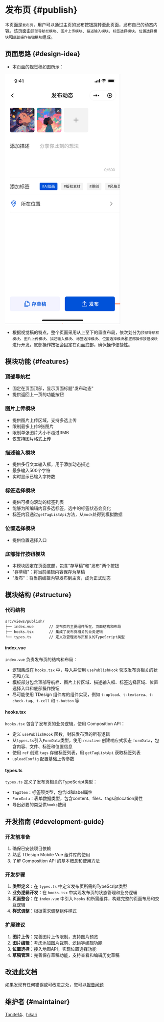 # 发布页 {#publish}

本页面是`发布页`，用户可以通过主页的发布按钮跳转至此页面，发布自己的动态内容。该页面由`顶部导航栏模块`、`图片上传模块`、`描述输入模块`、`标签选择模块`、`位置选择模块`和`底部操作按钮模块`组成。

## 页面思路 {#design-idea}

- 本页面的视觉稿如图所示：

![发布页面视觉稿](images/publish.png)

- 根据视觉稿的特点，整个页面采用从上至下的垂直布局，依次划分为`顶部导航栏模块`、`图片上传模块`、`描述输入模块`、`标签选择模块`、`位置选择模块`和`底部操作按钮模块`进行开发。底部操作按钮会固定在页面底部，确保操作便捷性。

## 模块功能 {#features}

### 顶部导航栏
- 固定在页面顶部，显示页面标题"发布动态"
- 提供返回上一页的功能按钮

### 图片上传模块
- 提供图片上传区域，支持多选上传
- 限制最多上传9张图片
- 限制单张图片大小不超过3MB
- 仅支持图片格式上传

### 描述输入模块
- 提供多行文本输入框，用于添加动态描述
- 最多输入500个字符
- 实时显示已输入字符数

### 标签选择模块
- 提供可横向滚动的标签列表
- 能够为所编辑内容多选标签，选中的标签状态会变化
- 标签内容通过`getTagListApi`方法，从`mock`处得到模拟数据

### 位置选择模块
- 提供位置选择入口

### 底部操作按钮模块
- 本模块固定在页面底部，包含"存草稿"和"发布"两个按钮
- "存草稿"：将当前编辑内容保存为草稿
- "发布"：将当前编辑内容发布到主页，成为正式动态

## 模块结构 {#structure}

### 代码结构
```
src/views/publish/
├── index.vue       // 发布页的主要组件所在，页面结构和布局
├── hooks.tsx       // 集成了发布页相关的业务逻辑
└── types.ts        // 定义及管理发布页相关的TypeScript类型
```

#### index.vue
`index.vue` 负责发布页的结构和布局：
- 逻辑集成在 `hooks.tsx` 中，导入并使用 `usePublishHook` 获取发布页相关的状态和方法
- 模板部分包含顶部导航栏、图片上传区域、描述输入框、标签选择区域、位置选择入口和底部操作按钮
- 尽可能使用 TDesign 组件库的组件实现，例如 `t-upload`、`t-textarea`、`t-check-tag`、`t-cell` 和 `t-button` 等

#### hooks.tsx
`hooks.tsx` 包含了发布页的业务逻辑，使用 Composition API：
- 定义 `usePublishHook` 函数，封装发布页的所有逻辑
- 从`types.ts`引入`FormData`类型，使用 `reactive` 创建响应式状态 `formData`，包含内容、文件、标签和位置信息
- 使用 `ref` 创建 `tags` 存储标签列表，用 `getTagListApi` 获取标签列表
- `uploadConfig` 配置基础上传参数

#### types.ts
`types.ts` 定义了发布页相关的TypeScript类型：
- `TagItem`：标签项类型，包含id和label属性
- `FormData`：表单数据类型，包含content、files、tags和location属性
- 导出必要的类型供`hooks`使用

## 开发指南 {#development-guide}

### 开发前准备
1. 确保已安装项目依赖
2. 熟悉 TDesign Mobile Vue 组件库的使用
3. 了解 Composition API 的基本概念和使用方法

### 开发步骤
1. **类型定义**：在 `types.ts` 中定义发布页所需的TypeScript类型
2. **业务逻辑开发**：在 `hooks.tsx` 中实现发布页的状态管理和业务逻辑
3. **页面整合**：在 `index.vue` 中引入 `hooks` 和所需组件，构建完整的页面布局和交互逻辑
4. **样式调整**：根据需求调整组件样式

### 扩展建议
1. **图片上传**：完善图片上传限制，支持图片预览
2. **图片编辑**：考虑添加图片裁剪、滤镜等编辑功能
3. **位置选择**：接入地图API，实现位置选择功能
4. **草稿管理**：完善保存草稿功能，支持查看和编辑历史草稿

## 改进此文档

如果发现有任何错误或可改进之处，您可以[报告问题](https://github.com/TDesignOteam/tdesign-mobile-vue-starter-community/issues)

## 维护者 {#maintainer}

[Tonite14](https://github.com/Tonite14)、[hikari](https://github.com/liuyax0818)
